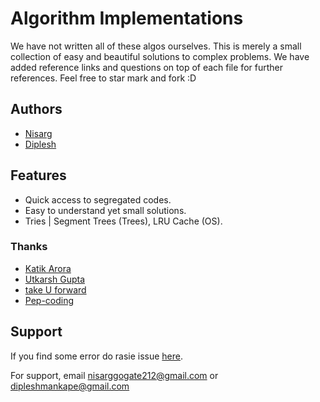 # Algorithm Implementations

We have not written all of these algos ourselves. This is merely a small collection of easy and beautiful solutions to complex problems. We have added reference links and questions on top of each file for further references. Feel free to star mark and fork :D


## Authors

- [Nisarg](https://github.com/nisarg0)
- [Diplesh](https://github.com/dips4982)


## Features
- Quick access to segregated codes.
- Easy to understand yet small solutions.
- Tries | Segment Trees (Trees), LRU Cache (OS).

  
### Thanks
- [Katik Arora](https://www.youtube.com/user/MrHulasingh25)
- [Utkarsh Gupta](https://www.youtube.com/channel/UCGS5ZzcSAymQbWZvNoKOFhQ)
- [take U forward](https://www.youtube.com/channel/UCJskGeByzRRSvmOyZOz61ig)
- [Pep-coding](https://www.youtube.com/channel/UC7rNzgC2fEBVpb-q_acpsmw)

    
## Support

If you find some error do rasie issue [here](https://github.com/nisarg0/algos_implementation/issues).

For support, email nisarggogate212@gmail.com or dipleshmankape@gmail.com

  
